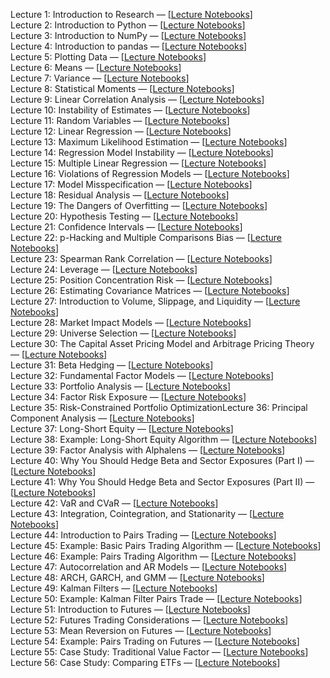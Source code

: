 Lecture 1: Introduction to Research — [[Lecture Notebooks](https://github.com/quantopian/research_public/tree/master/notebooks/lectures/Introduction_to_Research)]\
Lecture 2: Introduction to Python — [[Lecture Notebooks](https://github.com/quantopian/research_public/tree/master/notebooks/lectures/Introduction_to_Python)]\
Lecture 3: Introduction to NumPy — [[Lecture Notebooks](https://github.com/quantopian/research_public/tree/master/notebooks/lectures/Introduction_to_NumPy)]\
Lecture 4: Introduction to pandas — [[Lecture Notebooks](https://github.com/quantopian/research_public/tree/master/notebooks/lectures/Introduction_to_Pandas)]\
Lecture 5: Plotting Data — [[Lecture Notebooks](https://github.com/quantopian/research_public/tree/master/notebooks/lectures/Plotting_Data)]\
Lecture 6: Means — [[Lecture Notebooks](https://github.com/quantopian/research_public/tree/master/notebooks/lectures/Means)]\
Lecture 7: Variance — [[Lecture Notebooks](https://github.com/quantopian/research_public/tree/master/notebooks/lectures/Variance)]\
Lecture 8: Statistical Moments — [[Lecture Notebooks](https://github.com/quantopian/research_public/tree/master/notebooks/lectures/Statistical_Moments)]\
Lecture 9: Linear Correlation Analysis — [[Lecture Notebooks](https://github.com/quantopian/research_public/tree/master/notebooks/lectures/Linear_Correlation_Analysis)]\
Lecture 10: Instability of Estimates — [[Lecture Notebooks](https://github.com/quantopian/research_public/tree/master/notebooks/lectures/Instability_of_Estimates)]\
Lecture 11: Random Variables — [[Lecture Notebooks](https://github.com/quantopian/research_public/tree/master/notebooks/lectures/Random_Variables)]\
Lecture 12: Linear Regression — [[Lecture Notebooks](https://github.com/quantopian/research_public/tree/master/notebooks/lectures/Linear_Regression)]\
Lecture 13: Maximum Likelihood Estimation — [[Lecture Notebooks](https://github.com/quantopian/research_public/tree/master/notebooks/lectures/Maximum_Likelihood_Estimation)]\
Lecture 14: Regression Model Instability — [[Lecture Notebooks](https://github.com/quantopian/research_public/tree/master/notebooks/lectures/Regression_Model_Instability)]\
Lecture 15: Multiple Linear Regression — [[Lecture Notebooks](https://github.com/quantopian/research_public/tree/master/notebooks/lectures/Multiple_Linear_Regression)]\
Lecture 16: Violations of Regression Models — [[Lecture Notebooks](https://github.com/quantopian/research_public/tree/master/notebooks/lectures/Violations_of_Regression_Models)]\
Lecture 17: Model Misspecification — [[Lecture Notebooks](https://github.com/quantopian/research_public/tree/master/notebooks/lectures/Model_Misspecification)]\
Lecture 18: Residual Analysis — [[Lecture Notebooks](https://github.com/quantopian/research_public/tree/master/notebooks/lectures/Residuals_Analysis)]\
Lecture 19: The Dangers of Overfitting — [[Lecture Notebooks](https://github.com/quantopian/research_public/tree/master/notebooks/lectures/The_Dangers_of_Overfitting)]\
Lecture 20: Hypothesis Testing — [[Lecture Notebooks](https://github.com/quantopian/research_public/tree/master/notebooks/lectures/Hypothesis_Testing)]\
Lecture 21: Confidence Intervals — [[Lecture Notebooks](https://github.com/quantopian/research_public/tree/master/notebooks/lectures/Confidence_Intervals)]\
Lecture 22: p-Hacking and Multiple Comparisons Bias — [[Lecture Notebooks](https://github.com/quantopian/research_public/tree/master/notebooks/lectures/p-Hacking_and_Multiple_Comparisons_Bias)]\
Lecture 23: Spearman Rank Correlation — [[Lecture Notebooks](https://github.com/quantopian/research_public/tree/master/notebooks/lectures/Spearman_Rank_Correlation)]\
Lecture 24: Leverage — [[Lecture Notebooks](https://github.com/quantopian/research_public/tree/master/notebooks/lectures/Leverage)]\
Lecture 25: Position Concentration Risk — [[Lecture Notebooks](https://github.com/quantopian/research_public/tree/master/notebooks/lectures/Position_Concentration_Risk)]\
Lecture 26: Estimating Covariance Matrices — [[Lecture Notebooks](https://github.com/quantopian/research_public/tree/master/notebooks/lectures/Estimating_Covariance_Matrices)]\
Lecture 27: Introduction to Volume, Slippage, and Liquidity — [[Lecture Notebooks](https://github.com/quantopian/research_public/tree/master/notebooks/lectures/Introduction_to_Volume_Slippage_and_Liquidity)]\
Lecture 28: Market Impact Models — [[Lecture Notebooks](https://github.com/quantopian/research_public/tree/master/notebooks/lectures/Market_Impact_Model)]\
Lecture 29: Universe Selection — [[Lecture Notebooks](https://github.com/quantopian/research_public/tree/master/notebooks/lectures/Universe_Selection)]\
Lecture 30: The Capital Asset Pricing Model and Arbitrage Pricing Theory — [[Lecture Notebooks](https://github.com/quantopian/research_public/tree/master/notebooks/lectures/CAPM_and_Arbitrage_Pricing_Theory)]\
Lecture 31: Beta Hedging — [[Lecture Notebooks](https://github.com/quantopian/research_public/tree/master/notebooks/lectures/Beta_Hedging)]\
Lecture 32: Fundamental Factor Models — [[Lecture Notebooks](https://github.com/quantopian/research_public/tree/master/notebooks/lectures/Fundamental_Factor_Models)]\
Lecture 33: Portfolio Analysis — [[Lecture Notebooks](https://github.com/quantopian/research_public/tree/master/notebooks/lectures/Portfolio_Analysis)]\
Lecture 34: Factor Risk Exposure — [[Lecture Notebooks](https://github.com/quantopian/research_public/tree/master/notebooks/lectures/Factor_Risk_Exposure)]\
Lecture 35: Risk-Constrained Portfolio OptimizationLecture 36: Principal Component Analysis — [[Lecture Notebooks](https://github.com/quantopian/research_public/tree/master/notebooks/lectures/PCA)]\
Lecture 37: Long-Short Equity — [[Lecture Notebooks](https://github.com/quantopian/research_public/tree/master/notebooks/lectures/Long-Short_Equity)]\
Lecture 38: Example: Long-Short Equity Algorithm — [[Lecture Notebooks](https://github.com/quantopian/research_public/tree/master/notebooks/lectures/Long-Short_Equity)]\
Lecture 39: Factor Analysis with Alphalens — [[Lecture Notebooks](https://github.com/quantopian/research_public/tree/master/notebooks/lectures/Factor_Analysis)]\
Lecture 40: Why You Should Hedge Beta and Sector Exposures (Part I) — [[Lecture Notebooks](https://github.com/quantopian/research_public/tree/master/notebooks/lectures/Why_Hedge_I)]\
Lecture 41: Why You Should Hedge Beta and Sector Exposures (Part II) — [[Lecture Notebooks](https://github.com/quantopian/research_public/tree/master/notebooks/lectures/Why_Hedge_II)]\
Lecture 42: VaR and CVaR — [[Lecture Notebooks](https://github.com/quantopian/research_public/tree/master/notebooks/lectures/VaR_and_CVaR)]\
Lecture 43: Integration, Cointegration, and Stationarity — [[Lecture Notebooks](https://github.com/quantopian/research_public/tree/master/notebooks/lectures/Integration_Cointegration_and_Stationarity)]\
Lecture 44: Introduction to Pairs Trading — [[Lecture Notebooks](https://github.com/quantopian/research_public/tree/master/notebooks/lectures/Introduction_to_Pairs_Trading)]\
Lecture 45: Example: Basic Pairs Trading Algorithm — [[Lecture Notebooks](https://github.com/quantopian/research_public/tree/master/notebooks/lectures/Introduction_to_Pairs_Trading)]\
Lecture 46: Example: Pairs Trading Algorithm — [[Lecture Notebooks](https://github.com/quantopian/research_public/tree/master/notebooks/lectures/Introduction_to_Pairs_Trading)]\
Lecture 47: Autocorrelation and AR Models — [[Lecture Notebooks](https://github.com/quantopian/research_public/tree/master/notebooks/lectures/Autocorrelation_and_AR_Models)]\
Lecture 48: ARCH, GARCH, and GMM — [[Lecture Notebooks](https://github.com/quantopian/research_public/tree/master/notebooks/lectures/ARCH_GARCH_and_GMM)]\
Lecture 49: Kalman Filters — [[Lecture Notebooks](https://github.com/quantopian/research_public/tree/master/notebooks/lectures/Kalman_Filters)]\
Lecture 50: Example: Kalman Filter Pairs Trade — [[Lecture Notebooks](https://github.com/quantopian/research_public/tree/master/notebooks/lectures/Kalman_Filters)]\
Lecture 51: Introduction to Futures — [[Lecture Notebooks](https://github.com/quantopian/research_public/tree/master/notebooks/lectures/Introduction_to_Futures)]\
Lecture 52: Futures Trading Considerations — [[Lecture Notebooks](https://github.com/quantopian/research_public/tree/master/notebooks/lectures/Futures_Trading_Considerations)]\
Lecture 53: Mean Reversion on Futures — [[Lecture Notebooks](https://github.com/quantopian/research_public/tree/master/notebooks/lectures/Mean_Reversion_on_Futures)]\
Lecture 54: Example: Pairs Trading on Futures — [[Lecture Notebooks](https://github.com/quantopian/research_public/tree/master/notebooks/lectures/Introduction_to_Pairs_Trading)]\
Lecture 55: Case Study: Traditional Value Factor — [[Lecture Notebooks](https://github.com/quantopian/research_public/tree/master/notebooks/lectures/Case_Study_Traditional_Value_Factor)]\
Lecture 56: Case Study: Comparing ETFs — [[Lecture Notebooks](https://github.com/quantopian/research_public/tree/master/notebooks/lectures/Case_Study_Comparing_ETFs)]